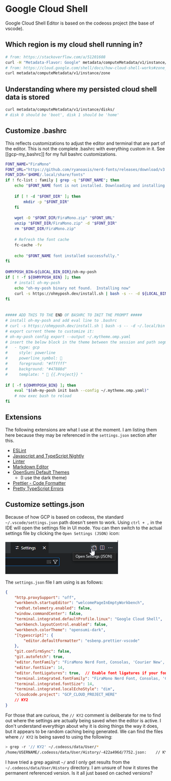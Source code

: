 # Google Cloud Shell

Google Cloud Shell Editor is based on the codeoss project (the base of vscode).

## Which region is my cloud shell running in?

```bash
# from: https://stackoverflow.com/a/51201608
curl -H "Metadata-Flavor: Google" metadata/computeMetadata/v1/instance/zone
# from: https://cloud.google.com/shell/docs/how-cloud-shell-works#zone_selection
curl metadata/computeMetadata/v1/instance/zone
```
## Understanding where my persisted cloud shell data is stored
```bash
curl metadata/computeMetadata/v1/instance/disks/
# disk 0 should be 'boot', disk 1 should be 'home'

```

## Customize .bashrc

This reflects customizations to adjust the editor and terminal that are part of the editor.  This is not the complete .bashrc with everything custom in it. See [[gcp-my_bashrc]] for my full bashrc customizations.

```bash
FONT_NAME="FiraMono"
FONT_URL="https://github.com/ryanoasis/nerd-fonts/releases/download/v3.2.1/FiraMono.zip"
FONT_DIR="$HOME/.local/share/fonts"
if ! fc-list : family | grep -q "$FONT_NAME"; then
    echo "$FONT_NAME font is not installed. Downloading and installing..."
  
    if [ ! -d "$FONT_DIR" ]; then
        mkdir -p "$FONT_DIR"
    fi
  
    wget -O "$FONT_DIR/FiraMono.zip" "$FONT_URL"
    unzip "$FONT_DIR/FiraMono.zip" -d "$FONT_DIR"
    rm "$FONT_DIR/FiraMono.zip"
  
    # Refresh the font cache
    fc-cache -fv
  
    echo "$FONT_NAME font installed successfully."
fi

OHMYPOSH_BIN=${LOCAL_BIN_DIR}/oh-my-posh
if [ ! -f ${OHMYPOSH_BIN} ]; then
    # install oh-my-posh
    echo "oh-my-posh binary not found.  Installing now"
    curl -s https://ohmyposh.dev/install.sh | bash -s -- -d ${LOCAL_BIN_DIR}
fi


##### ADD THIS TO THE END OF BASHRC TO INIT THE PROMPT #####
# install oh-my-posh and add eval line to .bashrc
# curl -s https://ohmyposh.dev/install.sh | bash -s -- -d ~/.local/bin
# export current theme to customize it:
# oh-my-posh config export --output ~/.mytheme.omp.yaml
# insert the below block in the theme between the session and path segments
#   - type: gcp
#     style: powerline
#     powerline_symbol: 
#     foreground: "#ffffff"
#     background: "#47888d"
#     template: "  {{.Project}} "

if [ -f ${OHMYPOSH_BIN} ]; then
    eval "$(oh-my-posh init bash --config ~/.mytheme.omp.yaml)"
    # now exec bash to reload
fi
```

## Extensions

The following extensions are what I use at the moment. I am listing them here because they may be referenced in the `settings.json` section after this.

* [ESLint](https://open-vsx.org/extension/dbaeumer/vscode-eslint)
* [Javascript and TypeScript Nightly](https://open-vsx.org/extension/ms-vscode/vscode-typescript-next)
* [Linter](https://open-vsx.org/extension/fnando/linter)
* [Markdown Editor](https://open-vsx.org/extension/zaaack/markdown-editor)
* [OpenSumi Default Themes](https://open-vsx.org/extension/opensumi/opensumi-default-themes)
  * (I use the dark theme)
* [Prettier - Code Formatter](https://open-vsx.org/extension/esbenp/prettier-vscode)
* [Pretty TypeScript Errors](https://open-vsx.org/extension/yoavbls/pretty-ts-errors)

## Customize settings.json

Because of how GCP is based on codeoss, the standard `~/.vscode/settings.json` path doesn't seem to work. Using `ctrl + ,` in the IDE will open the settings file in UI mode.  You can then switch to the actual settings file by clicking the `Open Settings (JSON)` icon:

![](assets/20241029_080043_image.png)

The `settings.json` file I am using is as follows:

```json
{
    "http.proxySupport": "off",
    "workbench.startupEditor": "welcomePageInEmptyWorkbench",
    "redhat.telemetry.enabled": false,
    "window.commandCenter": false,
    "terminal.integrated.defaultProfile.linux": "Google Cloud Shell",
    "workbench.layoutControl.enabled": false,
    "workbench.colorTheme": "opensumi-dark",
    "[typescript]": {
        "editor.defaultFormatter": "esbenp.prettier-vscode"
    },
    "git.confirmSync": false,
    "git.autofetch": true,
    "editor.fontFamily": "FiraMono Nerd Font, Consolas, 'Courier New', monospace",
    "editor.fontSize": 14,
    "editor.fontLigatures": true,  // Enable font ligatures if your font supports them
    "terminal.integrated.fontFamily": "FiraMono Nerd Font, Consolas, 'Courier New', monospace",
    "terminal.integrated.fontSize": 14,
    "terminal.integrated.localEchoStyle": "dim",
    "cloudcode.project": "GCP_CLOUD_PROJECT_HERE"
    // KY2
}
```

For those that are curious, the `// KY2` comment is deliberate for me to find out where the settings are actually being saved when the editor is active.  I don't understand everythign about why it is doing things the way it does, but it appears to be random caching being generated.  We can find the files where `// KY2` is being saved to using the following:

```bash
> grep -r '// KY2' ~/.codeoss/data/User/*
/home/USERNAME/.codeoss/data/User/History/-422a496d/7752.json:    // KY2
```

I have tried a grep against `~/` and I only get results from the `~/.codeoss/data/User/History` directory.  I am unsure of how it stores the permanent referenced version.  Is it all just based on cached versions?

